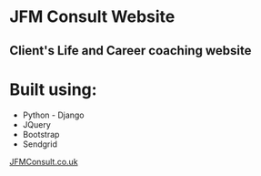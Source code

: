 # JFM Consult Website

## Client's Life and Career coaching website 
# Built using:

- Python - Django
- JQuery
- Bootstrap
- Sendgrid


[JFMConsult.co.uk](https://www.jfmconsult.co.uk)
